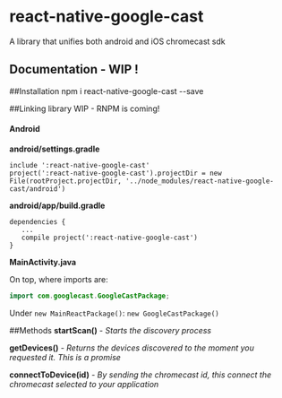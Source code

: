 # react-native-google-cast

A library that unifies both android and iOS chromecast sdk

## Documentation - WIP !

##Installation
npm i react-native-google-cast --save

##Linking library
WIP - RNPM is coming!
#### Android

**android/settings.gradle**
```
include ':react-native-google-cast'
project(':react-native-google-cast').projectDir = new File(rootProject.projectDir, '../node_modules/react-native-google-cast/android')
```

**android/app/build.gradle**
```
dependencies {
   ...
   compile project(':react-native-google-cast')
}
```

**MainActivity.java**

On top, where imports are:
```java
import com.googlecast.GoogleCastPackage;
```

Under `new MainReactPackage()`:
`new GoogleCastPackage()`

##Methods
**startScan()** -  *Starts the discovery process*

**getDevices()** -  *Returns the devices discovered to the moment you requested it. This is a promise*

**connectToDevice(id)** - *By sending the chromecast id, this connect the chromecast selected to your application*

